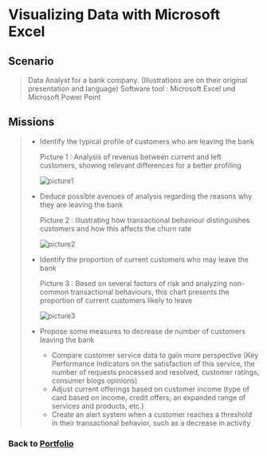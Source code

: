 # Visualizing Data with Microsoft Excel

## Scenario
 > Data Analyst for a bank company. (Illustrations are on their original presentation and language)
 > Software tool : Microsoft Excel und Microsoft Power Point

## Missions
> * Identify the typical profile of customers who are leaving the bank
>
>   Picture 1 : Analysis of revenus between current and left customers, showing relevant differences for a better profiling
> 
>   ![picture1](/Projects/Project_1_folder/images/Image_1.jpg)
> 
> * Deduce possible avenues of analysis regarding the reasons why they are leaving the bank
>  
>   Picture 2 : Illustrating how transactional behaviour distinguishes customers and how this affects the churn rate
>
>   ![picture2](/Projects/Project_1_folder/images/Image_2.jpg)
> 
> * Identify the proportion of current customers who may leave the bank
>  
>   Picture 3 : Based on several factors of risk and analyzing non-common transactional behaviours, this chart presents the proportion of current customers likely to leave
>
>   ![picture3](/Projects/Project_1_folder/images/Image_3.jpg)
>
> * Propose some measures to decrease de number of customers leaving the bank
>     - Compare customer service data to gain more perspective (Key Performance Indicators on the satisfaction of this service, the number of requests processed and resolved, customer ratings, consumer blogs opinions)
>     - Adjust current offerings based on customer income (type of card based on income, credit offers, an expanded range of services and products, etc.)
>     - Create an alert system when a customer reaches a threshold in their transactional behavior, such as a decrease in activity


### Back to [Portfolio](https://ivancor93.github.io/Portfolio)

